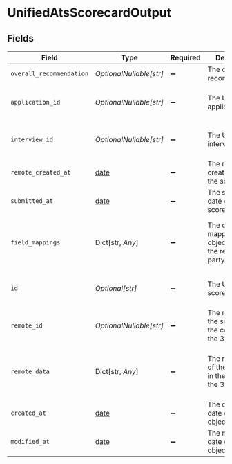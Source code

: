 # UnifiedAtsScorecardOutput


## Fields

| Field                                                                         | Type                                                                          | Required                                                                      | Description                                                                   | Example                                                                       |
| ----------------------------------------------------------------------------- | ----------------------------------------------------------------------------- | ----------------------------------------------------------------------------- | ----------------------------------------------------------------------------- | ----------------------------------------------------------------------------- |
| `overall_recommendation`                                                      | *OptionalNullable[str]*                                                       | :heavy_minus_sign:                                                            | The overall recommendation                                                    | YES                                                                           |
| `application_id`                                                              | *OptionalNullable[str]*                                                       | :heavy_minus_sign:                                                            | The UUID of the application                                                   | 801f9ede-c698-4e66-a7fc-48d19eebaa4f                                          |
| `interview_id`                                                                | *OptionalNullable[str]*                                                       | :heavy_minus_sign:                                                            | The UUID of the interview                                                     | 801f9ede-c698-4e66-a7fc-48d19eebaa4f                                          |
| `remote_created_at`                                                           | [date](https://docs.python.org/3/library/datetime.html#date-objects)          | :heavy_minus_sign:                                                            | The remote creation date of the scorecard                                     | 2024-10-01T12:00:00Z                                                          |
| `submitted_at`                                                                | [date](https://docs.python.org/3/library/datetime.html#date-objects)          | :heavy_minus_sign:                                                            | The submission date of the scorecard                                          | 2024-10-01T12:00:00Z                                                          |
| `field_mappings`                                                              | Dict[str, *Any*]                                                              | :heavy_minus_sign:                                                            | The custom field mappings of the object between the remote 3rd party & Panora | {<br/>"fav_dish": "broccoli",<br/>"fav_color": "red"<br/>}                    |
| `id`                                                                          | *Optional[str]*                                                               | :heavy_minus_sign:                                                            | The UUID of the scorecard                                                     | 801f9ede-c698-4e66-a7fc-48d19eebaa4f                                          |
| `remote_id`                                                                   | *OptionalNullable[str]*                                                       | :heavy_minus_sign:                                                            | The remote ID of the scorecard in the context of the 3rd Party                | id_1                                                                          |
| `remote_data`                                                                 | Dict[str, *Any*]                                                              | :heavy_minus_sign:                                                            | The remote data of the scorecard in the context of the 3rd Party              | {<br/>"fav_dish": "broccoli",<br/>"fav_color": "red"<br/>}                    |
| `created_at`                                                                  | [date](https://docs.python.org/3/library/datetime.html#date-objects)          | :heavy_minus_sign:                                                            | The created date of the object                                                | 2024-10-01T12:00:00Z                                                          |
| `modified_at`                                                                 | [date](https://docs.python.org/3/library/datetime.html#date-objects)          | :heavy_minus_sign:                                                            | The modified date of the object                                               | 2024-10-01T12:00:00Z                                                          |